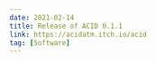 ```yaml
---
date: 2021-02-14
title: Release of ACID 0.1.1
link: https://acidatm.itch.io/acid
tag: [Software]
---
```

